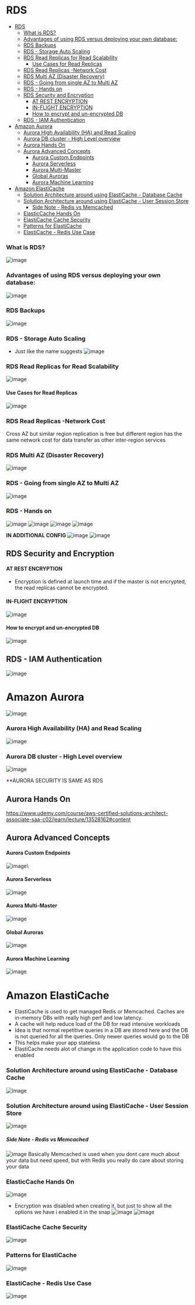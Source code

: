# RDS
- [RDS](#rds)
    - [What is RDS?](#what-is-rds)
    - [Advantages of using RDS versus deploying your own database:](#advantages-of-using-rds-versus-deploying-your-own-database)
    - [RDS Backups](#rds-backups)
    - [RDS - Storage Auto Scaling](#rds---storage-auto-scaling)
    - [RDS Read Replicas for Read Scalability](#rds-read-replicas-for-read-scalability)
      - [Use Cases for Read Replicas](#use-cases-for-read-replicas)
    - [RDS Read Replicas -Network Cost](#rds-read-replicas--network-cost)
    - [RDS Multi AZ (Disaster Recovery)](#rds-multi-az-disaster-recovery)
    - [RDS - Going from single AZ to Multi AZ](#rds---going-from-single-az-to-multi-az)
    - [RDS - Hands on](#rds---hands-on)
  - [RDS Security and Encryption](#rds-security-and-encryption)
      - [AT REST ENCRYPTION](#at-rest-encryption)
      - [IN-FLIGHT ENCRYPTION](#in-flight-encryption)
      - [How to encrypt and un-encrypted DB](#how-to-encrypt-and-un-encrypted-db)
  - [RDS - IAM Authentication](#rds---iam-authentication)
- [Amazon Aurora](#amazon-aurora)
    - [Aurora High Availability (HA) and Read Scaling](#aurora-high-availability-ha-and-read-scaling)
    - [Aurora DB cluster - High Level overview](#aurora-db-cluster---high-level-overview)
  - [Aurora Hands On](#aurora-hands-on)
  - [Aurora Advanced Concepts](#aurora-advanced-concepts)
      - [Aurora Custom Endpoints](#aurora-custom-endpoints)
      - [Aurora Serverless](#aurora-serverless)
      - [Aurora Multi-Master](#aurora-multi-master)
      - [Global Auroras](#global-auroras)
      - [Aurora Machine Learning](#aurora-machine-learning)
- [Amazon ElastiCache](#amazon-elasticache)
    - [Solution Architecture around using ElastiCache - Database Cache](#solution-architecture-around-using-elasticache---database-cache)
    - [Solution Architecture around using ElastiCache - User Session Store](#solution-architecture-around-using-elasticache---user-session-store)
        - [Side Note - Redis vs Memcached](#side-note---redis-vs-memcached)
    - [ElasticCache Hands On](#elasticcache-hands-on)
    - [ElastiCache Cache Security](#elasticache-cache-security)
    - [Patterns for ElastiCache](#patterns-for-elasticache)
    - [ElastiCache - Redis Use Case](#elasticache---redis-use-case)


### What is RDS?
![image](https://user-images.githubusercontent.com/43883264/164576619-f115f26a-69fc-4006-bc12-fe831187072a.png)
### Advantages of using RDS versus deploying your own database:
![image](https://user-images.githubusercontent.com/43883264/164576729-06964fc8-66de-4cb1-b8e0-5d6a183e588d.png)
### RDS Backups
![image](https://user-images.githubusercontent.com/43883264/164576799-9c9ea76c-13a3-40da-bfe2-c2da2af53214.png)
### RDS - Storage Auto Scaling
- Just like the name suggests
![image](https://user-images.githubusercontent.com/43883264/164576997-e7ed1077-35af-4582-b926-6372d52717b5.png)

### RDS Read Replicas for Read Scalability

![image](https://user-images.githubusercontent.com/43883264/164578015-dc99e915-2862-4de4-b862-50cc22ddd9c6.png)

#### Use Cases for Read Replicas
![image](https://user-images.githubusercontent.com/43883264/164578229-35fef3d6-5a83-4f3c-b830-817a4c4b4e0a.png)

### RDS Read Replicas -Network Cost
Cross AZ but similar region replication is free but different region has the same network cost for data transfer as other inter-region services

### RDS Multi AZ (Disaster Recovery)
![image](https://user-images.githubusercontent.com/43883264/164578922-b63c8f1f-1dc9-4811-83eb-61b9b372f52c.png)

### RDS - Going from single AZ to Multi AZ
![image](https://user-images.githubusercontent.com/43883264/164579050-d1e69195-aa5f-4cda-a500-c16e4cc1c7b6.png)

### RDS - Hands on
![image](https://user-images.githubusercontent.com/43883264/164579613-0b3d682c-9880-40a3-8d77-c9dfb4b2bf6d.png)
![image](https://user-images.githubusercontent.com/43883264/164579630-28e18786-9187-4728-8bc7-e02f34425404.png)
![image](https://user-images.githubusercontent.com/43883264/164579839-b9e4a22f-81a5-4770-94ce-09fef3c920cf.png)
![image](https://user-images.githubusercontent.com/43883264/164579880-ccbb843d-9c68-4423-b800-048731b9c4ac.png)

**IN ADDITIONAL CONFIG**
![image](https://user-images.githubusercontent.com/43883264/164579934-e71d5d56-0da8-449c-82d9-5e4bbb906101.png)
![image](https://user-images.githubusercontent.com/43883264/164579958-2f375b6c-4520-40f7-8a8b-a4bf8cd430bc.png)

## RDS Security and Encryption
#### AT REST ENCRYPTION
- Encryption is defined at launch time and if the master is not encrypted, the read replicas cannot be encrypted.
#### IN-FLIGHT ENCRYPTION
![image](https://user-images.githubusercontent.com/43883264/164582850-7d3a5385-ec4d-4fd6-8f54-e24367c52951.png)
#### How to encrypt and un-encrypted DB
![image](https://user-images.githubusercontent.com/43883264/164583017-1db0af20-b52d-48ce-b037-e0283fea0625.png)

## RDS - IAM Authentication
![image](https://user-images.githubusercontent.com/43883264/164586047-9184ecd1-852e-40d2-94e9-3d6921213910.png)


# Amazon Aurora
![image](https://user-images.githubusercontent.com/43883264/164586418-a8118d2e-9764-4c6c-880a-a191c751a8d0.png)
### Aurora High Availability (HA) and Read Scaling
![image](https://user-images.githubusercontent.com/43883264/164586709-812e09e0-3f09-4ee9-8ff3-36d0544c8635.png)

### Aurora DB cluster - High Level overview
![image](https://user-images.githubusercontent.com/43883264/164586968-291296ba-6433-4c0d-bcfa-9321fa4b2eda.png)

**AURORA SECURITY IS SAME AS RDS

## Aurora Hands On
https://www.udemy.com/course/aws-certified-solutions-architect-associate-saa-c02/learn/lecture/13528162#content

## Aurora Advanced Concepts
#### Aurora Custom Endpoints
![image](https://user-images.githubusercontent.com/43883264/164947328-8b05a996-a3f1-4d86-87a4-ce196edc9a26.png)\

#### Aurora Serverless
![image](https://user-images.githubusercontent.com/43883264/164947346-7b110e74-7bfa-4f4e-8ca9-7f14d336c9be.png)

#### Aurora Multi-Master
![image](https://user-images.githubusercontent.com/43883264/164947363-930b1e6b-b605-4781-9d87-92a3a22ef6f9.png)

#### Global Auroras
![image](https://user-images.githubusercontent.com/43883264/164947391-6b473a56-e9d3-454b-9f7a-49a8cc1a686d.png)

#### Aurora Machine Learning
![image](https://user-images.githubusercontent.com/43883264/164947423-69839407-f835-4586-a167-e6279af22c2b.png)


# Amazon ElastiCache
- ElastiCache is used to get managed Redis or Memcached. Caches are in-memory DBs with really high perf and low latency.
- A cache will help reduce load of the DB for read intensive workloads
- Idea is that normal repetitive queries in a DB are stored here and the DB is not queried for all the queries. Only newer queries would go to the DB
- This helps make your app stateless
- ElastiCache needs alot of change in the application code to have this enabled
### Solution Architecture around using ElastiCache - Database Cache
![image](https://user-images.githubusercontent.com/43883264/164947535-cce44c74-98ee-479b-8c8c-80d77d01de93.png)

### Solution Architecture around using ElastiCache - User Session Store
![image](https://user-images.githubusercontent.com/43883264/164947578-9ea309e0-a164-43cf-8d13-1bcebb9169a2.png)
##### Side Note - Redis vs Memcached
![image](https://user-images.githubusercontent.com/43883264/164947636-71f0d004-15ee-491f-8089-db04281dfe07.png)
Basically Memcached is used when you dont care much about your data but need speed, but with Redis you really do care about storing your data

### ElasticCache Hands On
![image](https://user-images.githubusercontent.com/43883264/164947804-3f33ccf7-895a-4741-b73a-f9b36303a108.png)
- Encryption was disabled when creating it, but just to show all the options we have i enabled it in the snap
![image](https://user-images.githubusercontent.com/43883264/164947819-cbafa7bb-02e6-41d6-acff-dc68105f60e3.png)
![image](https://user-images.githubusercontent.com/43883264/164947825-a23aff6a-0499-4321-9633-6f5c578d867b.png)


### ElastiCache Cache Security
![image](https://user-images.githubusercontent.com/43883264/164947861-6617d989-65d8-49f6-9038-71148f951785.png)

### Patterns for ElastiCache
![image](https://user-images.githubusercontent.com/43883264/164947894-ef733af8-898d-4cf4-9d21-a26b7e32d321.png)

### ElastiCache - Redis Use Case
![image](https://user-images.githubusercontent.com/43883264/164947937-01c78205-ca98-43b5-afb7-e4d133b132e9.png)

